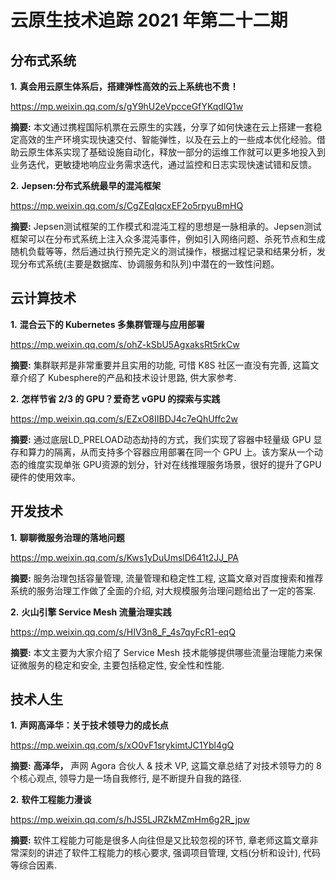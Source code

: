 # 云原生技术追踪 2021 年第二十二期

## 分布式系统

**1.** **真会用云原生体系后，搭建弹性高效的云上系统也不贵！**

https://mp.weixin.qq.com/s/gY9hU2eVpcceGfYKqdlQ1w

**摘要:** 本文通过携程国际机票在云原生的实践，分享了如何快速在云上搭建一套稳定高效的生产环境实现快速交付、智能弹性，以及在云上的一些成本优化经验。借助云原生体系实现了基础设施自动化，释放一部分的运维工作就可以更多地投入到业务迭代，更敏捷地响应业务需求迭代，通过监控和日志实现快速试错和反馈。

**2.** **Jepsen:分布式系统最早的混沌框架**

https://mp.weixin.qq.com/s/CgZEqlqcxEF2o5rpyuBmHQ

**摘要:** Jepsen测试框架的工作模式和混沌工程的思想是一脉相承的。Jepsen测试框架可以在分布式系统上注入众多混沌事件，例如引入网络问题、杀死节点和生成随机负载等等，然后通过执行预先定义的测试操作，根据过程记录和结果分析，发现分布式系统(主要是数据库、协调服务和队列)中潜在的一致性问题。

## 云计算技术

**1.** **混合云下的 Kubernetes 多集群管理与应用部署**

https://mp.weixin.qq.com/s/ohZ-kSbU5AgxaksRt5rkCw

**摘要:** 集群联邦是非常重要并且实用的功能, 可惜 K8S 社区一直没有完善, 这篇文章介绍了 Kubesphere的产品和技术设计思路, 供大家参考.

**2.** **怎样节省 2/3 的 GPU？爱奇艺 vGPU 的探索与实践**

https://mp.weixin.qq.com/s/EZxO8IIBDJ4c7eQhUffc2w

**摘要:** 通过底层LD_PRELOAD动态劫持的方式，我们实现了容器中轻量级 GPU 显存和算力的隔离，从而支持多个容器应用部署在同一个 GPU 上。该方案从一个动态的维度实现单张 GPU资源的划分，针对在线推理服务场景，很好的提升了GPU硬件的使用效率。

## 开发技术

**1.** **聊聊微服务治理的落地问题**

https://mp.weixin.qq.com/s/Kws1yDuUmslD641t2JJ_PA

**摘要:** 服务治理包括容量管理, 流量管理和稳定性工程, 这篇文章对百度搜索和推荐系统的服务治理工作做了全面的介绍, 对大规模服务治理问题给出了一定的答案.

**2.** **火山引擎 Service Mesh 流量治理实践**

https://mp.weixin.qq.com/s/HIV3n8_F_4s7qyFcR1-eqQ

**摘要:** 本文主要为大家介绍了 Service Mesh 技术能够提供哪些流量治理能力来保证微服务的稳定和安全, 主要包括稳定性, 安全性和性能.

## 技术人生

**1.** **声网高泽华：关于技术领导力的成长点**

https://mp.weixin.qq.com/s/xO0vF1srykimtJC1Ybl4gQ

**摘要:** **高泽华，** 声网 Agora 合伙人 & 技术 VP, 这篇文章总结了对技术领导力的 8 个核心观点, 领导力是一场自我修行, 是不断提升自我的路径.

**2.** **软件工程能力漫谈**

https://mp.weixin.qq.com/s/hJS5LJRZkMZmHm6g2R_jpw

**摘要:** 软件工程能力可能是很多人向往但是又比较忽视的环节, 章老师这篇文章非常深刻的讲述了软件工程能力的核心要求, 强调项目管理, 文档(分析和设计), 代码等综合因素.

